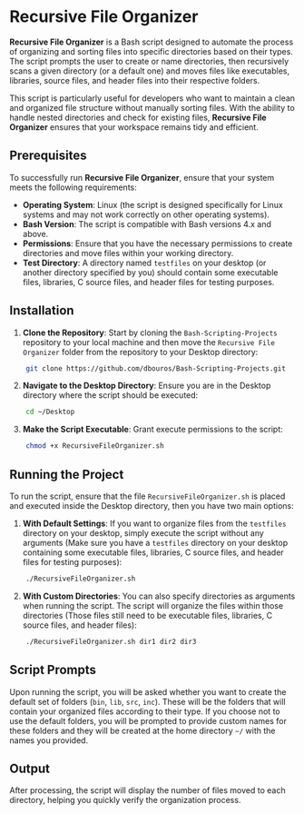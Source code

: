 # Recursive File Organizer

**Recursive File Organizer** is a Bash script designed to automate the process of organizing and sorting files into specific directories based on their types. The script prompts the user to create or name directories, then recursively scans a given directory (or a default one) and moves files like executables, libraries, source files, and header files into their respective folders.

This script is particularly useful for developers who want to maintain a clean and organized file structure without manually sorting files. With the ability to handle nested directories and check for existing files, **Recursive File Organizer** ensures that your workspace remains tidy and efficient.

## Prerequisites

To successfully run **Recursive File Organizer**, ensure that your system meets the following requirements:

- **Operating System**: Linux (the script is designed specifically for Linux systems and may not work correctly on other operating systems).
- **Bash Version**: The script is compatible with Bash versions 4.x and above.
- **Permissions**: Ensure that you have the necessary permissions to create directories and move files within your working directory.
- **Test Directory**: A directory named `testfiles` on your desktop (or another directory specified by you) should contain some executable files, libraries, C source files, and header files for testing purposes.

## Installation

1. **Clone the Repository**: Start by cloning the `Bash-Scripting-Projects` repository to your local machine and then move the `Recursive File Organizer` folder from the repository to your Desktop directory:

```bash
    git clone https://github.com/dbouros/Bash-Scripting-Projects.git
```

2. **Navigate to the Desktop Directory**: Ensure you are in the Desktop directory where the script should be executed:

```bash
    cd ~/Desktop
```

3. **Make the Script Executable**: Grant execute permissions to the script:

```bash
    chmod +x RecursiveFileOrganizer.sh
```

## Running the Project

To run the script, ensure that the file `RecursiveFileOrganizer.sh` is placed and executed inside the Desktop directory, then you have two main options:

1. **With Default Settings**: If you want to organize files from the `testfiles` directory on your desktop, simply execute the script without any arguments (Make sure you have a `testfiles` directory on your desktop containing some executable files, libraries, C source files, and header files for testing purposes):

``` bash
    ./RecursiveFileOrganizer.sh
```

2. **With Custom Directories**: You can also specify directories as arguments when running the script. The script will organize the files within those directories (Those files still need to be executable files, libraries, C source files, and header files):

```bash
    ./RecursiveFileOrganizer.sh dir1 dir2 dir3
```

## Script Prompts

Upon running the script, you will be asked whether you want to create the default set of folders (`bin`, `lib`, `src`, `inc`). These will be the  folders that will contain your organized files according to their type. If you choose not to use the default folders, you will be prompted to provide custom names for these folders and they will be created at the home directory `~/` with the names you provided.

## Output

After processing, the script will display the number of files moved to each directory, helping you quickly verify the organization process.
